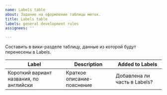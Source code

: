 ```yaml
---
name: Labels table
about: Задание на оформление таблицы меток.
title: Labels table
labels: general development rules
assignees: ''

---
```


Составить в вики-разделе таблицу, данные из которой будут перенесены в Labels. 

| Label | Description | Added to Labels |
|--|--|--|
| Короткий вариант названия, по английски | Краткое описание-пояснение | Добавлена ли часть в Labels? |
